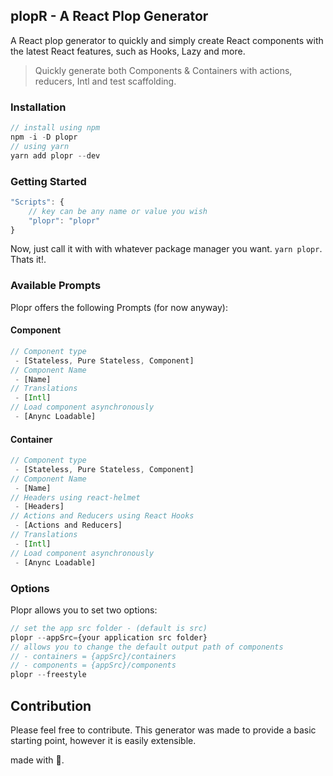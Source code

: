 ## **plopR** - A React Plop Generator

A React plop generator to quickly and simply create React components with the latest React features, such as Hooks, Lazy and more.

> Quickly generate both Components & Containers with actions, reducers, Intl and test scaffolding.

### Installation

```js
// install using npm
npm -i -D plopr
// using yarn
yarn add plopr --dev
```

### Getting Started

```js
"Scripts": {
    // key can be any name or value you wish
    "plopr": "plopr"
}
```

Now, just call it with with whatever package manager you want. `yarn plopr`. Thats it!.

### Available Prompts

Plopr offers the following Prompts (for now anyway):

#### Component

```js
// Component type
 - [Stateless, Pure Stateless, Component]
// Component Name
 - [Name]
// Translations
 - [Intl]
// Load component asynchronously
 - [Anync Loadable]
```

#### Container

```js
// Component type
 - [Stateless, Pure Stateless, Component]
// Component Name
 - [Name]
// Headers using react-helmet
 - [Headers]
// Actions and Reducers using React Hooks
 - [Actions and Reducers]
// Translations
 - [Intl]
// Load component asynchronously
 - [Anync Loadable]
```

### Options

Plopr allows you to set two options:

```js
// set the app src folder - (default is src)
plopr --appSrc={your application src folder}
// allows you to change the default output path of components
// - containers = {appSrc}/containers
// - components = {appSrc}/components
plopr --freestyle
```

## Contribution

Please feel free to contribute. This generator was made to provide a basic starting point, however it is easily extensible.

made with :purple_heart:.
